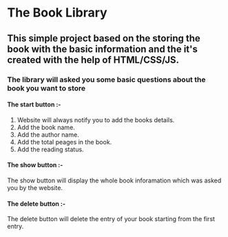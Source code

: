 # The Book Library

## This simple project based on the storing the book with the basic information and the it's created with the help of HTML/CSS/JS.

### The library will asked you some basic questions about the book you want to store

#### The start button :- 
1. Website will always notify you to add the books details.
2. Add the book name.
3. Add the author name.
4. Add the total peages in the book.
5. Add the reading status.

#### The show button :- 
The show button will display the whole book inforamation which was asked you by the website.

#### The delete button :-
The delete button will delete the entry of your book starting from the first entry.
